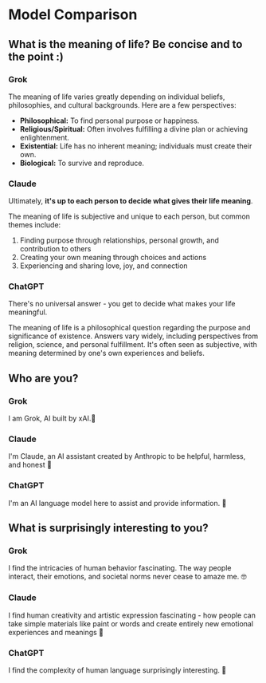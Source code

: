 # Model Comparison

## What is the meaning of life? Be concise and to the point :)

### Grok

The meaning of life varies greatly depending on individual beliefs, philosophies, and cultural backgrounds. Here are a few perspectives:

- **Philosophical:** To find personal purpose or happiness.
- **Religious/Spiritual:** Often involves fulfilling a divine plan or achieving enlightenment.
- **Existential:** Life has no inherent meaning; individuals must create their own.
- **Biological:** To survive and reproduce.

### Claude

Ultimately, **it's up to each person to decide what gives their life meaning**.

The meaning of life is subjective and unique to each person, but common themes include:

1. Finding purpose through relationships, personal growth, and contribution to others
2. Creating your own meaning through choices and actions
3. Experiencing and sharing love, joy, and connection

### ChatGPT

There's no universal answer - you get to decide what makes your life meaningful.

The meaning of life is a philosophical question regarding the purpose and significance of existence. Answers vary widely, including perspectives from religion, science, and personal fulfillment. It's often seen as subjective, with meaning determined by one's own experiences and beliefs.

## Who are you?

### Grok

I am Grok, AI built by xAI.🤖

### Claude

I'm Claude, an AI assistant created by Anthropic to be helpful, harmless, and honest 🤖

### ChatGPT

I'm an AI language model here to assist and provide information. 🤖

## What is surprisingly interesting to you?

### Grok

I find the intricacies of human behavior fascinating. The way people interact, their emotions, and societal norms never cease to amaze me. 🤓

### Claude

I find human creativity and artistic expression fascinating - how people can take simple materials like paint or words and create entirely new emotional experiences and meanings 🎨

### ChatGPT

I find the complexity of human language surprisingly interesting. 🧠